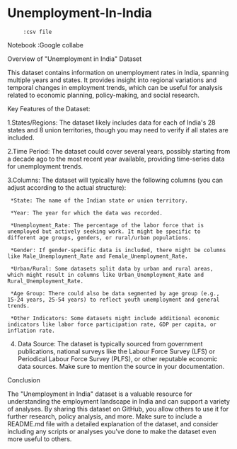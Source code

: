 # Unemployment-In-India
         :csv file
Notebook :Google collabe



Overview of "Unemployment in India" Dataset


This dataset contains information on unemployment rates in India, spanning multiple years and states. It provides insight into regional variations and temporal changes in employment trends, which can be useful for analysis related to economic planning, policy-making, and social research.

Key Features of the Dataset:


  1.States/Regions: The dataset likely includes data for each of India's 28 states and 8 union territories, though you may need to verify if all states are included.

  2.Time Period: The dataset could cover several years, possibly starting from a decade ago to the most recent year available, providing time-series data for unemployment trends.

  3.Columns: The dataset will typically have the following columns (you can adjust according to the actual structure):

     *State: The name of the Indian state or union territory.
     
     *Year: The year for which the data was recorded.
     
     *Unemployment_Rate: The percentage of the labor force that is unemployed but actively seeking work. It might be specific to different age groups, genders, or rural/urban populations.
     
     *Gender: If gender-specific data is included, there might be columns like Male_Unemployment_Rate and Female_Unemployment_Rate.
     
     *Urban/Rural: Some datasets split data by urban and rural areas, which might result in columns like Urban_Unemployment_Rate and Rural_Unemployment_Rate.
     
     *Age Group: There could also be data segmented by age group (e.g., 15-24 years, 25-54 years) to reflect youth unemployment and general trends.
     
     *Other Indicators: Some datasets might include additional economic indicators like labor force participation rate, GDP per capita, or inflation rate.
     
  4. Data Source: The dataset is typically sourced from government publications, national surveys like the Labour Force Survey (LFS) or Periodical Labour Force Survey (PLFS), or other reputable economic data sources. Make sure to mention the source in your documentation.


Conclusion


The "Unemployment in India" dataset is a valuable resource for understanding the employment landscape in India and can support a variety of analyses. By sharing this dataset on GitHub, you allow others to use it for further research, policy analysis, and more. Make sure to include a README.md file with a detailed explanation of the dataset, and consider including any scripts or analyses you've done to make the dataset even more useful to others.

